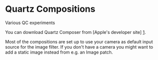 # Quartz Compositions

Various QC experiments

You can download Quartz Composer from [Apple's developer site] [1].

Most of the compositions are set up to use your camera as default input source for the image filter. If you don't have a camera you might want to add a static image instead from e.g. an Image patch.

[1]: https://developer.apple.com/downloads
